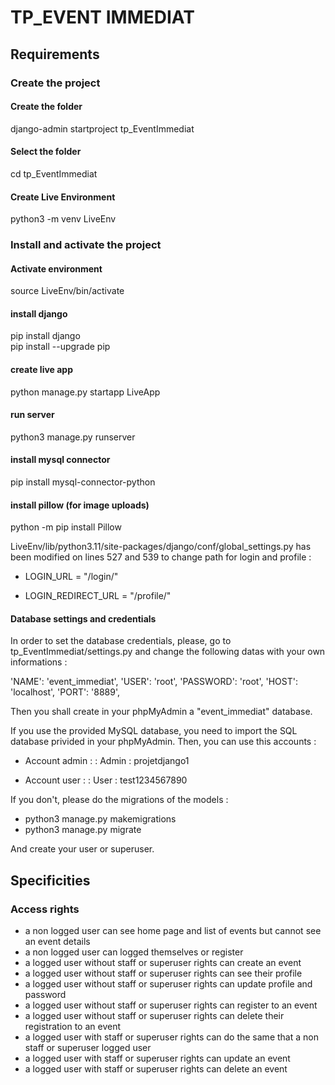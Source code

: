 # TP_EVENT IMMEDIAT 

## Requirements

### Create the project 

#### Create the folder
django-admin startproject tp_EventImmediat
#### Select the folder
cd tp_EventImmediat  

#### Create Live Environment
python3 -m venv LiveEnv 

### Install and activate the project 
#### Activate environment
source LiveEnv/bin/activate  

#### install django
pip install django     
pip install --upgrade pip  

#### create live app
python manage.py startapp LiveApp 

#### run server
python3 manage.py runserver

#### install mysql connector
pip install mysql-connector-python

#### install pillow (for image uploads)
python -m pip install Pillow

LiveEnv/lib/python3.11/site-packages/django/conf/global_settings.py has been modified on lines 527 and 539 to change path for login and profile :

- LOGIN_URL = "/login/"

- LOGIN_REDIRECT_URL = "/profile/"

#### Database settings and credentials

In order to set the database credentials, please, go to tp_EventImmediat/settings.py and change the following datas with your own informations : 

'NAME': 'event_immediat',
'USER': 'root',
'PASSWORD': 'root',
'HOST': 'localhost',
'PORT': '8889',

Then you shall create in your phpMyAdmin a "event_immediat" database.

If you use the provided MySQL database, you need to import the SQL database privided in your phpMyAdmin. Then, you can use this accounts : 

- Account admin : 
<USERNAME> : Admin
<PASSWORD> : projetdjango1

- Account user : 
<USERNAME> : User 
<PASSWORD> : test1234567890

If you don't, please do the migrations of the models : 
- python3 manage.py makemigrations
- python3 manage.py migrate

And create your user or superuser.

## Specificities
### Access rights
- a non logged user can see home page and list of events but cannot see an event details
- a non logged user can logged themselves or register
- a logged user without staff or superuser rights can create an event
- a logged user without staff or superuser rights can see their profile
- a logged user without staff or superuser rights can update profile and password
- a logged user without staff or superuser rights can register to an event
- a logged user without staff or superuser rights can delete their registration to an event
- a logged user with staff or superuser rights can do the same that a non staff or superuser logged user 
- a logged user with staff or superuser rights can update an event
- a logged user with staff or superuser rights can delete an event
